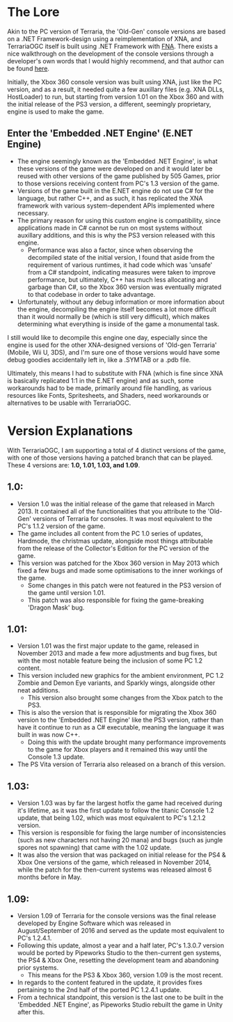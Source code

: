 # The Lore
Akin to the PC version of Terraria, the 'Old-Gen' console versions are based on a .NET Framework-design using a reimplementation of XNA, and TerrariaOGC itself is built using .NET Framework with [FNA](https://github.com/FNA-XNA/FNA). There exists a nice walkthrough on the development of the console versions through a developer's own words that I would highly recommend, and that author can be found [here](https://medium.com/@watsonwelch).

Initially, the Xbox 360 console version was built using XNA, just like the PC version, and as a result, it needed quite a few auxillary files (e.g. XNA DLLs, HostLoader) to run, but starting from version 1.01 on the Xbox 360 and with the initial release of the PS3 version, a different, seemingly proprietary, engine is used to make the game.

## Enter the 'Embedded .NET Engine' (E.NET Engine)
- The engine seemingly known as the 'Embedded .NET Engine', is what these versions of the game were developed on and it would later be reused with other versions of the game published by 505 Games, prior to those versions receiving content from PC's 1.3 version of the game.
- Versions of the game built in the E.NET engine do not use C# for the language, but rather C++, and as such, it has replicated the XNA framework with various system-dependent APIs implemented where necessary.
- The primary reason for using this custom engine is compatibility, since applications made in C# cannot be run on most systems without auxillary additions, and this is why the PS3 version released with this engine.
  - Performance was also a factor, since when observing the decompiled state of the initial version, I found that aside from the requirement of various runtimes, it had code which was 'unsafe' from a C# standpoint, indicating measures were taken to improve performance, but ultimately, C++ has much less allocating and garbage than C#, so the Xbox 360 version was eventually migrated to that codebase in order to take advantage.
- Unfortunately, without any debug information or more information about the engine, decompiling the engine itself becomes a lot more difficult than it would normally be (which is still very difficult), which makes determining what everything is inside of the game a monumental task.

I still would like to decompile this engine one day, especially since the engine is used for the other XNA-designed versions of 'Old-gen Terraria' (Mobile, Wii U, 3DS), and I'm sure one of those versions would have some debug goodies accidentally left in, like a .SYMTAB or a .pdb file.

Ultimately, this means I had to substitute with FNA (which is fine since XNA is basically replicated 1:1 in the E.NET engine) and as such, some workarounds had to be made, primarily around file handling, as various resources like Fonts, Spritesheets, and Shaders, need workarounds or alternatives to be usable with TerrariaOGC.

# Version Explanations
With TerrariaOGC, I am supporting a total of 4 distinct versions of the game, with one of those versions having a patched branch that can be played. These 4 versions are: **1.0, 1.01, 1.03, and 1.09**.

## 1.0:
- Version 1.0 was the initial release of the game that released in March 2013. It contained all of the functionalities that you attribute to the 'Old-Gen' versions of Terraria for consoles. It was most equivalent to the PC's 1.1.2 version of the game.
- The game includes all content from the PC 1.0 series of updates, Hardmode, the christmas update, alongside most things attributable from the release of the Collector's Edition for the PC version of the game.
- This version was patched for the Xbox 360 version in May 2013 which fixed a few bugs and made some optimisations to the inner workings of the game.
  - Some changes in this patch were not featured in the PS3 version of the game until version 1.01.
  - This patch was also responsible for fixing the game-breaking 'Dragon Mask' bug.

## 1.01:
- Version 1.01 was the first major update to the game, released in November 2013 and made a few more adjustments and bug fixes, but with the most notable feature being the inclusion of some PC 1.2 content.
- This version included new graphics for the ambient environment, PC 1.2 Zombie and Demon Eye variants, and Sparkly wings, alongside other neat additions.
  - This version also brought some changes from the Xbox patch to the PS3.
- This is also the version that is responsible for migrating the Xbox 360 version to the 'Embedded .NET Engine' like the PS3 version, rather than have it continue to run as a C# executable, meaning the language it was built in was now C++.
  - Doing this with the update brought many performance improvements to the game for Xbox players and it remained this way until the Console 1.3 update.
- The PS Vita version of Terraria also released on a branch of this version.

## 1.03:
- Version 1.03 was by far the largest hotfix the game had received during it's lifetime, as it was the first update to follow the titanic Console 1.2 update, that being 1.02, which was most equivalent to PC's 1.2.1.2 version.
- This version is responsible for fixing the large number of inconsistencies (such as new characters not having 20 mana) and bugs (such as jungle spores not spawning) that came with the 1.02 update.
- It was also the version that was packaged on initial release for the PS4 & Xbox One versions of the game, which released in November 2014, while the patch for the then-current systems was released almost 6 months before in May.

## 1.09:
- Version 1.09 of Terraria for the console versions was the final release developed by Engine Software which was released in August/September of 2016 and served as the update most equivalent to PC's 1.2.4.1.
- Following this update, almost a year and a half later, PC's 1.3.0.7 version would be ported by Pipeworks Studio to the then-current gen systems, the PS4 & Xbox One, resetting the development team and abandoning prior systems.
  - This means for the PS3 & Xbox 360, version 1.09 is the most recent.
- In regards to the content featured in the update, it provides fixes pertaining to the 2nd half of the ported PC 1.2.4.1 update. 
- From a technical standpoint, this version is the last one to be built in the 'Embedded .NET Engine', as Pipeworks Studio rebuilt the game in Unity after this.